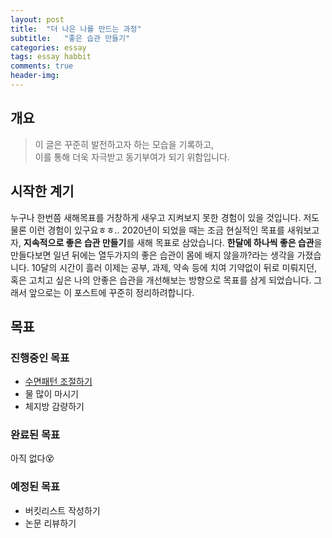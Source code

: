 ```yaml
---
layout: post
title:  "더 나은 나를 만드는 과정"
subtitle:   "좋은 습관 만들기"
categories: essay
tags: essay habbit
comments: true
header-img: 
---
```


## 개요
> 이 글은 꾸준히 발전하고자 하는 모습을 기록하고,  
> 이를 통해 더욱 자극받고 동기부여가 되기 위함입니다.

## 시작한 계기

누구나 한번쯤 새해목표를 거창하게 새우고 지켜보지 못한 경험이 있을 것입니다. 저도 물론 이런 경험이 있구요ㅎㅎ.. 2020년이 되었을 때는 조금 현실적인 목표를 새워보고자, **지속적으로 좋은 습관 만들기**를 새해 목표로 삼았습니다. **한달에 하나씩 좋은 습관**을 만들다보면 일년 뒤에는 열두가지의 좋은 습관이 몸에 배지 않을까?라는 생각을 가졌습니다. 10달의 시간이 흘러 이제는 공부, 과제, 약속 등에 치여 기약없이 뒤로 미뤄지던, 혹은 고치고 싶은 나의 안좋은 습관을 개선해보는 방향으로 목표를 삼게 되었습니다. 그래서 앞으로는 이 포스트에 꾸준히 정리하려합니다.

## 목표

### 진행중인 목표

- [수면패턴 조절하기]()  
- 물 많이 마시기
- 체지방 감량하기

### 완료된 목표

아직 없다😵

### 예정된 목표

- 버킷리스트 작성하기
- 논문 리뷰하기
